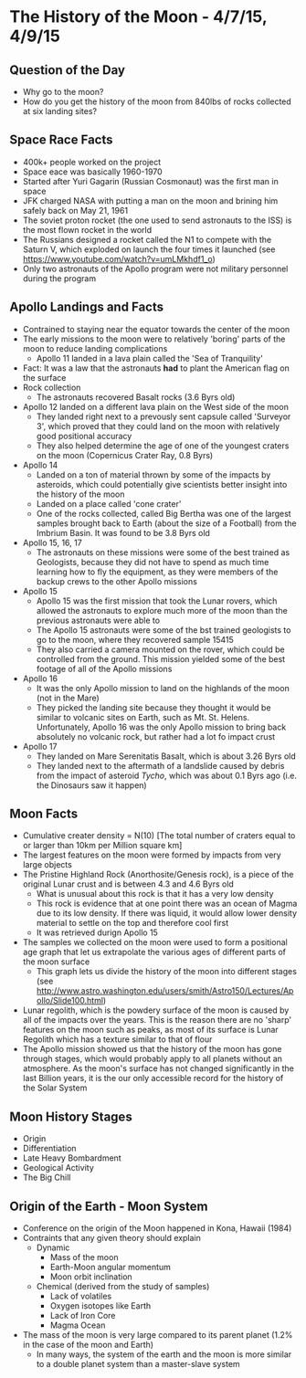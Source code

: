 # The History of the Moon - 4/7/15, 4/9/15


## Question of the Day
- Why go to the moon?
- How do you get the history of the moon from 840lbs of rocks collected at six landing sites?


## Space Race Facts
- 400k+ people worked on the project
- Space eace was basically 1960-1970
- Started after Yuri Gagarin (Russian Cosmonaut) was the first man in space
- JFK charged NASA with putting a man on the moon and brining him safely back on May 21, 1961
- The soviet proton rocket (the one used to send astronauts to the ISS) is the most flown rocket in the world
- The Russians designed a rocket called the N1 to compete with the Saturn V, which exploded on launch the four times it launched (see https://www.youtube.com/watch?v=umLMkhdf1_o)
- Only two astronauts of the Apollo program were not military personnel during the program


## Apollo Landings and Facts
- Contrained to staying near the equator towards the center of the moon
- The early missions to the moon were to relatively 'boring' parts of the moon to reduce landing complications
    + Apollo 11 landed in a lava plain called the 'Sea of Tranquility'
- Fact: It was a law that the astronauts **had** to plant the American flag on the surface
- Rock collection
    + The astronauts recovered Basalt rocks (3.6 Byrs old)
- Apollo 12 landed on a different lava plain on the West side of the moon
    + They landed right next to a prevously sent capsule called 'Surveyor 3', which proved that they could land on the moon with relatively good positional accuracy
    + They also helped determine the age of one of the youngest craters on the moon (Copernicus Crater Ray, 0.8 Byrs)
- Apollo 14
    + Landed on a ton of material thrown by some of the impacts by asteroids, which could potentially give scientists better insight into the history of the moon
    + Landed on a place called 'cone crater'
    + One of the rocks collected, called Big Bertha was one of the largest samples brought back to Earth (about the size of a Football) from the Imbrium Basin. It was found to be 3.8 Byrs old
- Apollo 15, 16, 17
    + The astronauts on these missions were some of the best trained as Geologists, because they did not have to spend as much time learning how to fly the equipment, as they were members of the backup crews to the other Apollo missions
- Apollo 15
    + Apollo 15 was the first mission that took the Lunar rovers, which allowed the astronauts to explore much more of the moon than the previous astronauts were able to
    + The Apollo 15 astronauts were some of the bst trained geologists to go to the moon, where they recovered sample 15415
    + They also carried a camera mounted on the rover, which could be controlled from the ground. This mission yielded some of the best footage of all of the Apollo missions
- Apollo 16
    + It was the only Apollo mission to land on the highlands of the moon (not in the Mare)
    + They picked the landing site because they thought it would be similar to volcanic sites on Earth, such as Mt. St. Helens. Unfortunately, Apollo 16 was the only Apollo mission to bring back absolutely no volcanic rock, but rather had a lot fo impact crust
- Apollo 17
    + They landed on Mare Serenitatis Basalt, which is about 3.26 Byrs old
    + They landed next to the aftermath of a landslide caused by debris from the impact of asteroid *Tycho*, which was about 0.1 Byrs ago (i.e. the Dinosaurs saw it happen)


## Moon Facts
- Cumulative creater density = N(10) [The total number of craters equal to or larger than 10km per Million square km]
- The largest features on the moon were formed by impacts from very large objects
- The Pristine Highland Rock (Anorthosite/Genesis rock), is a piece of the original Lunar crust and is between 4.3 and 4.6 Byrs old
    + What is unusual about this rock is that it has a very low density
    + This rock is evidence that at one point there was an ocean of Magma due to its low density. If there was liquid, it would allow lower density material to settle on the top and therefore cool first
    + It was retrieved durign Apollo 15
- The samples we collected on the moon were used to form a positional age graph that let us extrapolate the various ages of different parts of the moon surface
    + This graph lets us divide the history of the moon into different stages (see http://www.astro.washington.edu/users/smith/Astro150/Lectures/Apollo/Slide100.html)
- Lunar regolith, which is the powdery surface of the moon is caused by all of the impacts over the years. This is the reason there are no 'sharp' features on the moon such as peaks, as most of its surface is Lunar Regolith which has a texture similar to that of flour
- The Apollo mission showed us that the history of the moon has gone through stages, which would probably apply to all planets without an atmosphere. As the moon's surface has not changed significantly in the last Billion years, it is the our only accessible record for the history of the Solar System


## Moon History Stages
- Origin
- Differentiation
- Late Heavy Bombardment
- Geological Activity
- The Big Chill


## Origin of the Earth - Moon System
- Conference on the origin of the Moon happened in Kona, Hawaii (1984)
- Contraints that any given theory should explain
    + Dynamic
        * Mass of the moon
        * Earth-Moon angular momentum
        * Moon orbit inclination
    + Chemical (derived from the study of samples)
        * Lack of volatiles
        * Oxygen isotopes like Earth
        * Lack of Iron Core
        * Magma Ocean
- The mass of the moon is very large compared to its  parent planet (1.2% in the case of the moon and Earth)
    + In many ways, the system of the earth and the moon is more similar to a double planet system than a master-slave system